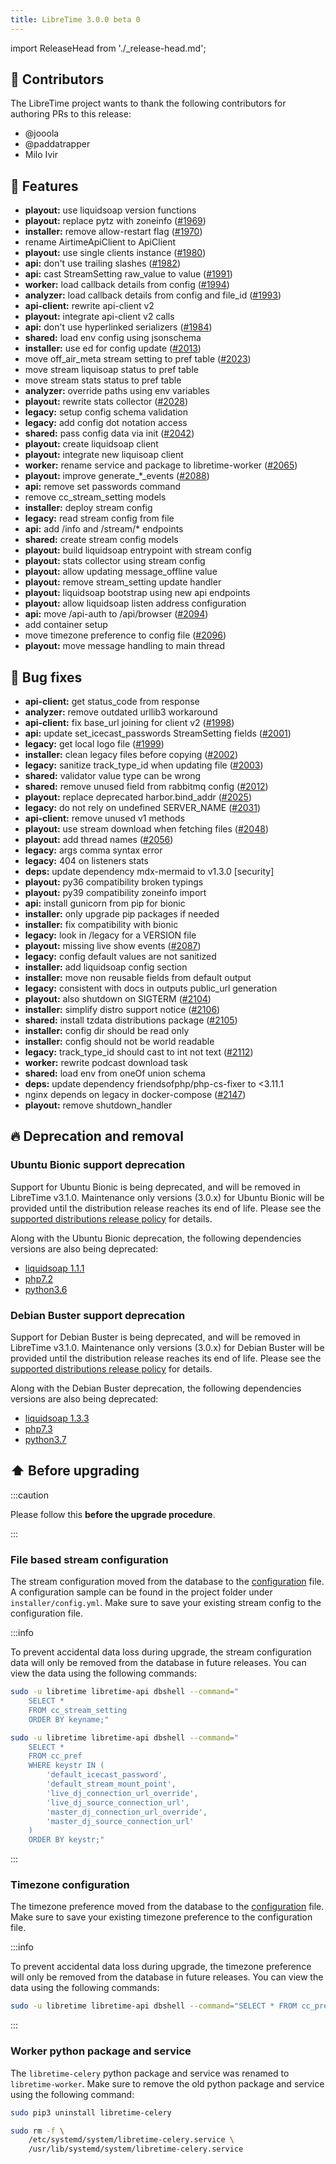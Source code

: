 ```yaml
---
title: LibreTime 3.0.0 beta 0
---
```


import ReleaseHead from './\_release-head.md';

<ReleaseHead date='2022-09-16' version='3.0.0-beta.0'/>

## :sparkling_heart: Contributors

The LibreTime project wants to thank the following contributors for authoring PRs to this release:

- @jooola
- @paddatrapper
- Milo Ivir

<!-- vale off -->

## :rocket: Features

- **playout:** use liquidsoap version functions
- **playout:** replace pytz with zoneinfo ([#1969](https://github.com/libretime/libretime/issues/1969))
- **installer:** remove allow-restart flag ([#1970](https://github.com/libretime/libretime/issues/1970))
- rename AirtimeApiClient to ApiClient
- **playout:** use single clients instance ([#1980](https://github.com/libretime/libretime/issues/1980))
- **api:** don't use trailing slashes ([#1982](https://github.com/libretime/libretime/issues/1982))
- **api:** cast StreamSetting raw_value to value ([#1991](https://github.com/libretime/libretime/issues/1991))
- **worker:** load callback details from config ([#1994](https://github.com/libretime/libretime/issues/1994))
- **analyzer:** load callback details from config and file_id ([#1993](https://github.com/libretime/libretime/issues/1993))
- **api-client:** rewrite api-client v2
- **playout:** integrate api-client v2 calls
- **api:** don't use hyperlinked serializers ([#1984](https://github.com/libretime/libretime/issues/1984))
- **shared:** load env config using jsonschema
- **installer:** use ed for config update ([#2013](https://github.com/libretime/libretime/issues/2013))
- move off_air_meta stream setting to pref table ([#2023](https://github.com/libretime/libretime/issues/2023))
- move stream liquisoap status to pref table
- move stream stats status to pref table
- **analyzer:** override paths using env variables
- **playout:** rewrite stats collector ([#2028](https://github.com/libretime/libretime/issues/2028))
- **legacy:** setup config schema validation
- **legacy:** add config dot notation access
- **shared:** pass config data via init ([#2042](https://github.com/libretime/libretime/issues/2042))
- **playout:** create liquidsoap client
- **playout:** integrate new liquisoap client
- **worker:** rename service and package to libretime-worker ([#2065](https://github.com/libretime/libretime/issues/2065))
- **playout:** improve generate\_\*\_events ([#2088](https://github.com/libretime/libretime/issues/2088))
- **api:** remove set passwords command
- remove cc_stream_setting models
- **installer:** deploy stream config
- **legacy:** read stream config from file
- **api:** add /info and /stream/\* endpoints
- **shared:** create stream config models
- **playout:** build liquidsoap entrypoint with stream config
- **playout:** stats collector using stream config
- **playout:** allow updating message_offline value
- **playout:** remove stream_setting update handler
- **playout:** liquidsoap bootstrap using new api endpoints
- **playout:** allow liquidsoap listen address configuration
- **api:** move /api-auth to /api/browser ([#2094](https://github.com/libretime/libretime/issues/2094))
- add container setup
- move timezone preference to config file ([#2096](https://github.com/libretime/libretime/issues/2096))
- **playout:** move message handling to main thread

## :bug: Bug fixes

- **api-client:** get status_code from response
- **analyzer:** remove outdated urllib3 workaround
- **api-client:** fix base_url joining for client v2 ([#1998](https://github.com/libretime/libretime/issues/1998))
- **api:** update set_icecast_passwords StreamSetting fields ([#2001](https://github.com/libretime/libretime/issues/2001))
- **legacy:** get local logo file ([#1999](https://github.com/libretime/libretime/issues/1999))
- **installer:** clean legacy files before copying ([#2002](https://github.com/libretime/libretime/issues/2002))
- **legacy:** sanitize track_type_id when updating file ([#2003](https://github.com/libretime/libretime/issues/2003))
- **shared:** validator value type can be wrong
- **shared:** remove unused field from rabbitmq config ([#2012](https://github.com/libretime/libretime/issues/2012))
- **playout:** replace deprecated harbor.bind_addr ([#2025](https://github.com/libretime/libretime/issues/2025))
- **legacy:** do not rely on undefined SERVER_NAME ([#2031](https://github.com/libretime/libretime/issues/2031))
- **api-client:** remove unused v1 methods
- **playout:** use stream download when fetching files ([#2048](https://github.com/libretime/libretime/issues/2048))
- **playout:** add thread names ([#2056](https://github.com/libretime/libretime/issues/2056))
- **legacy:** args comma syntax error
- **legacy:** 404 on listeners stats
- **deps:** update dependency mdx-mermaid to v1.3.0 [security]
- **playout:** py36 compatibility broken typings
- **playout:** py39 compatibility zoneinfo import
- **api:** install gunicorn from pip for bionic
- **installer:** only upgrade pip packages if needed
- **installer:** fix compatibility with bionic
- **legacy:** look in /legacy for a VERSION file
- **playout:** missing live show events ([#2087](https://github.com/libretime/libretime/issues/2087))
- **legacy:** config default values are not sanitized
- **installer:** add liquidsoap config section
- **installer:** move non reusable fields from default output
- **legacy:** consistent with docs in outputs public_url generation
- **playout:** also shutdown on SIGTERM ([#2104](https://github.com/libretime/libretime/issues/2104))
- **installer:** simplify distro support notice ([#2106](https://github.com/libretime/libretime/issues/2106))
- **shared:** install tzdata distributions package ([#2105](https://github.com/libretime/libretime/issues/2105))
- **installer:** config dir should be read only
- **installer:** config should not be world readable
- **legacy:** track_type_id should cast to int not text ([#2112](https://github.com/libretime/libretime/issues/2112))
- **worker:** rewrite podcast download task
- **shared:** load env from oneOf union schema
- **deps:** update dependency friendsofphp/php-cs-fixer to <3.11.1
- nginx depends on legacy in docker-compose ([#2147](https://github.com/libretime/libretime/issues/2147))
- **playout:** remove shutdown_handler

<!-- vale on -->

## :fire: Deprecation and removal

### Ubuntu Bionic support deprecation

Support for Ubuntu Bionic is being deprecated, and will be removed in LibreTime v3.1.0. Maintenance only versions (3.0.x) for Ubuntu Bionic will be provided until the distribution release reaches its end of life. Please see the [supported distributions release policy](../contributor-manual/releases.md#distributions-releases-support) for details.

Along with the Ubuntu Bionic deprecation, the following dependencies versions are also being deprecated:

- [liquidsoap 1.1.1](https://packages.ubuntu.com/bionic/liquidsoap)
- [php7.2](https://packages.ubuntu.com/bionic/php7.2)
- [python3.6](https://packages.ubuntu.com/bionic/python3)

### Debian Buster support deprecation

Support for Debian Buster is being deprecated, and will be removed in LibreTime v3.1.0. Maintenance only versions (3.0.x) for Debian Buster will be provided until the distribution release reaches its end of life. Please see the [supported distributions release policy](../contributor-manual/releases.md#distributions-releases-support) for details.

Along with the Debian Buster deprecation, the following dependencies versions are also being deprecated:

- [liquidsoap 1.3.3](https://packages.debian.org/buster/liquidsoap)
- [php7.3](https://packages.debian.org/buster/php7.3)
- [python3.7](https://packages.debian.org/buster/python3)

## :arrow_up: Before upgrading

:::caution

Please follow this **before the upgrade procedure**.

:::

### File based stream configuration

The stream configuration moved from the database to the [configuration](../admin-manual/setup/configuration.md#stream) file. A configuration sample can be found in the project folder under `installer/config.yml`. Make sure to save your existing stream config to the configuration file.

:::info

To prevent accidental data loss during upgrade, the stream configuration data will only be removed from the database in future releases. You can view the data using the following commands:

```bash
sudo -u libretime libretime-api dbshell --command="
    SELECT *
    FROM cc_stream_setting
    ORDER BY keyname;"

sudo -u libretime libretime-api dbshell --command="
    SELECT *
    FROM cc_pref
    WHERE keystr IN (
        'default_icecast_password',
        'default_stream_mount_point',
        'live_dj_connection_url_override',
        'live_dj_source_connection_url',
        'master_dj_connection_url_override',
        'master_dj_source_connection_url'
    )
    ORDER BY keystr;"
```

:::

### Timezone configuration

The timezone preference moved from the database to the [configuration](../admin-manual/setup/configuration.md#general) file. Make sure to save your existing timezone preference to the configuration file.

:::info

To prevent accidental data loss during upgrade, the timezone preference will only be removed from the database in future releases. You can view the data using the following commands:

```bash
sudo -u libretime libretime-api dbshell --command="SELECT * FROM cc_pref WHERE keystr = 'timezone'";
```

:::

### Worker python package and service

The `libretime-celery` python package and service was renamed to `libretime-worker`. Make sure to remove the old python package and service using the following command:

```bash
sudo pip3 uninstall libretime-celery

sudo rm -f \
    /etc/systemd/system/libretime-celery.service \
    /usr/lib/systemd/system/libretime-celery.service
```
